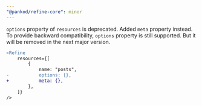 ```yaml
---
"@pankod/refine-core": minor
---
```


`options` property of `resources` is deprecated. Added `meta` property instead. To provide backward compatibility, `options` property is still supported. But it will be removed in the next major version.

```diff
<Refine
    resources={[
        {
            name: "posts",
-           options: {},
+           meta: {},
        },
    ]}
/>
```
